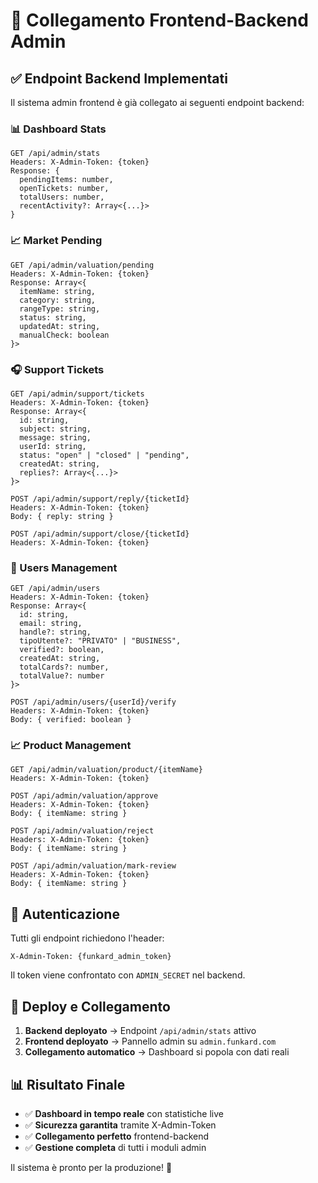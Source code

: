 # 🔗 Collegamento Frontend-Backend Admin

## ✅ Endpoint Backend Implementati

Il sistema admin frontend è già collegato ai seguenti endpoint backend:

### 📊 Dashboard Stats
```
GET /api/admin/stats
Headers: X-Admin-Token: {token}
Response: {
  pendingItems: number,
  openTickets: number, 
  totalUsers: number,
  recentActivity?: Array<{...}>
}
```

### 📈 Market Pending
```
GET /api/admin/valuation/pending
Headers: X-Admin-Token: {token}
Response: Array<{
  itemName: string,
  category: string,
  rangeType: string,
  status: string,
  updatedAt: string,
  manualCheck: boolean
}>
```

### 🎧 Support Tickets
```
GET /api/admin/support/tickets
Headers: X-Admin-Token: {token}
Response: Array<{
  id: string,
  subject: string,
  message: string,
  userId: string,
  status: "open" | "closed" | "pending",
  createdAt: string,
  replies?: Array<{...}>
}>

POST /api/admin/support/reply/{ticketId}
Headers: X-Admin-Token: {token}
Body: { reply: string }

POST /api/admin/support/close/{ticketId}
Headers: X-Admin-Token: {token}
```

### 👥 Users Management
```
GET /api/admin/users
Headers: X-Admin-Token: {token}
Response: Array<{
  id: string,
  email: string,
  handle?: string,
  tipoUtente?: "PRIVATO" | "BUSINESS",
  verified?: boolean,
  createdAt: string,
  totalCards?: number,
  totalValue?: number
}>

POST /api/admin/users/{userId}/verify
Headers: X-Admin-Token: {token}
Body: { verified: boolean }
```

### 📈 Product Management
```
GET /api/admin/valuation/product/{itemName}
Headers: X-Admin-Token: {token}

POST /api/admin/valuation/approve
Headers: X-Admin-Token: {token}
Body: { itemName: string }

POST /api/admin/valuation/reject
Headers: X-Admin-Token: {token}
Body: { itemName: string }

POST /api/admin/valuation/mark-review
Headers: X-Admin-Token: {token}
Body: { itemName: string }
```

## 🔐 Autenticazione

Tutti gli endpoint richiedono l'header:
```
X-Admin-Token: {funkard_admin_token}
```

Il token viene confrontato con `ADMIN_SECRET` nel backend.

## 🚀 Deploy e Collegamento

1. **Backend deployato** → Endpoint `/api/admin/stats` attivo
2. **Frontend deployato** → Pannello admin su `admin.funkard.com`
3. **Collegamento automatico** → Dashboard si popola con dati reali

## 📊 Risultato Finale

- ✅ **Dashboard in tempo reale** con statistiche live
- ✅ **Sicurezza garantita** tramite X-Admin-Token
- ✅ **Collegamento perfetto** frontend-backend
- ✅ **Gestione completa** di tutti i moduli admin

Il sistema è pronto per la produzione! 🎯
